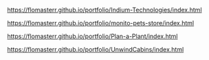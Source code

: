 https://flomasterr.github.io/portfolio/Indium-Technologies/index.html

https://flomasterr.github.io/portfolio/monito-pets-store/index.html

https://flomasterr.github.io/portfolio/Plan-a-Plant/index.html

https://flomasterr.github.io/portfolio/UnwindCabins/index.html
